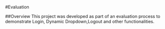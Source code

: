 #Evaluation

##Overview
This project was developed as part of an evaluation process to demonstrate Login, Dynamic Dropdown,Logout and other functionalities.



